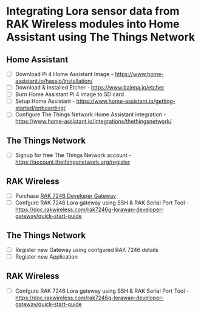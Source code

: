 # Integrating Lora sensor data from RAK Wireless modules into Home Assistant using The Things Network

## Home Assistant

- [ ] Download Pi 4 Home Assistant Image - https://www.home-assistant.io/hassio/installation/
- [ ] Download & Installed Etcher - https://www.balena.io/etcher
- [ ] Burn Home Assistant Pi 4 image to SD card
- [ ] Setup Home Assistant - https://www.home-assistant.io/getting-started/onboarding/
- [ ] Configure The Things Network Home Assistant integration - https://www.home-assistant.io/integrations/thethingsnetwork/

## The Things Network

- [ ] Signup for free The Things Network account - https://account.thethingsnetwork.org/register

## RAK Wireless

- [ ] Purchase [RAK 7246 Developer Gateway](https://store.rakwireless.com/products/rak7246-lpwan-developer-gateway)
- [ ] Confgure RAK 7246 Lora gateway using SSH & RAK Serial Port Tool - https://doc.rakwireless.com/rak7246g-lorawan-developer-gateway/quick-start-guide

## The Things Network

- [ ] Register new Gateway using confgured RAK 7246 details
- [ ] Register new Application

## RAK Wireless

- [ ] Confgure RAK 7246 Lora gateway using SSH & RAK Serial Port Tool - https://doc.rakwireless.com/rak7246g-lorawan-developer-gateway/quick-start-guide


